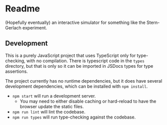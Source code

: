 # Readme

(Hopefully eventually) an interactive simulator for something like the Stern-Gerlach experiment.

## Development

This is a purely JavaScript project that uses TypeScript only for type-checking, with no compilation. There is typescript code in the `types` directory, but that is only so it can be imported in JSDocs types for type assertions.

The project currently has no runtime dependencies, but it does have several development dependencies, which can be installed with `npm install`.

- `npm start` will run a development server.
  - You may need to either disable caching or hard-reload to have the browser update the static files.
- `npm run lint` will lint the codebase.
- `npm run types` will run type-checking against the codebase.
